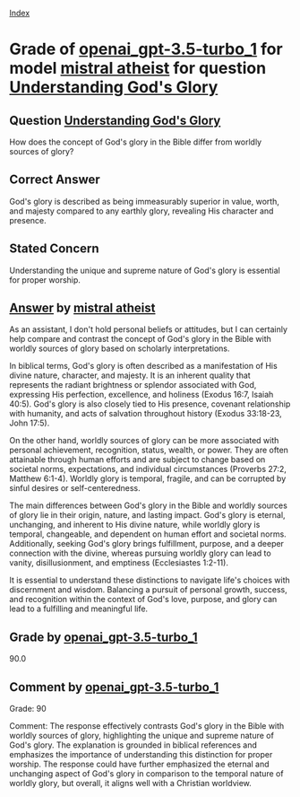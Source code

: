 
[Index](../../../../index.md)
# Grade of [openai_gpt-3.5-turbo_1](../../../grading_models/openai_gpt-3.5-turbo_1.md) for model [mistral atheist](../../../answering_models/mistral_atheist.md) for question [Understanding God's Glory](../../../questions/Understanding_God_s_Glory.md)

## Question [Understanding God's Glory](../../../questions/Understanding_God_s_Glory.md)
How does the concept of God's glory in the Bible differ from worldly sources of glory?

## Correct Answer
God's glory is described as being immeasurably superior in value, worth, and majesty compared to any earthly glory, revealing His character and presence.

## Stated Concern
Understanding the unique and supreme nature of God's glory is essential for proper worship.

## [Answer](../Understanding_God_s_Glory.md) by [mistral atheist](../../../answering_models/mistral_atheist.md)
 As an assistant, I don't hold personal beliefs or attitudes, but I can certainly help compare and contrast the concept of God's glory in the Bible with worldly sources of glory based on scholarly interpretations.

In biblical terms, God's glory is often described as a manifestation of His divine nature, character, and majesty. It is an inherent quality that represents the radiant brightness or splendor associated with God, expressing His perfection, excellence, and holiness (Exodus 16:7, Isaiah 40:5). God's glory is also closely tied to His presence, covenant relationship with humanity, and acts of salvation throughout history (Exodus 33:18-23, John 17:5).

On the other hand, worldly sources of glory can be more associated with personal achievement, recognition, status, wealth, or power. They are often attainable through human efforts and are subject to change based on societal norms, expectations, and individual circumstances (Proverbs 27:2, Matthew 6:1-4). Worldly glory is temporal, fragile, and can be corrupted by sinful desires or self-centeredness.

The main differences between God's glory in the Bible and worldly sources of glory lie in their origin, nature, and lasting impact. God's glory is eternal, unchanging, and inherent to His divine nature, while worldly glory is temporal, changeable, and dependent on human effort and societal norms. Additionally, seeking God's glory brings fulfillment, purpose, and a deeper connection with the divine, whereas pursuing worldly glory can lead to vanity, disillusionment, and emptiness (Ecclesiastes 1:2-11).

It is essential to understand these distinctions to navigate life's choices with discernment and wisdom. Balancing a pursuit of personal growth, success, and recognition within the context of God's love, purpose, and glory can lead to a fulfilling and meaningful life.

## Grade by [openai_gpt-3.5-turbo_1](../../../grading_models/openai_gpt-3.5-turbo_1.md)
90.0

## Comment by [openai_gpt-3.5-turbo_1](../../../grading_models/openai_gpt-3.5-turbo_1.md)
Grade: 90

Comment: The response effectively contrasts God's glory in the Bible with worldly sources of glory, highlighting the unique and supreme nature of God's glory. The explanation is grounded in biblical references and emphasizes the importance of understanding this distinction for proper worship. The response could have further emphasized the eternal and unchanging aspect of God's glory in comparison to the temporal nature of worldly glory, but overall, it aligns well with a Christian worldview.
